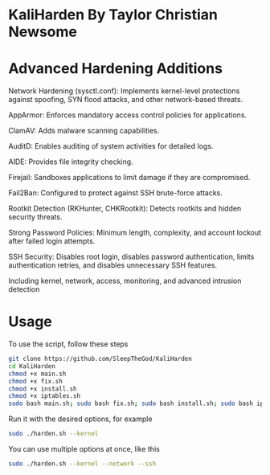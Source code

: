 # KaliHarden By Taylor Christian Newsome

# Advanced Hardening Additions

Network Hardening (sysctl.conf): Implements kernel-level protections against spoofing, SYN flood attacks, and other network-based threats.

AppArmor: Enforces mandatory access control policies for applications.

ClamAV: Adds malware scanning capabilities.

AuditD: Enables auditing of system activities for detailed logs.

AIDE: Provides file integrity checking.

Firejail: Sandboxes applications to limit damage if they are compromised.

Fail2Ban: Configured to protect against SSH brute-force attacks.

Rootkit Detection (RKHunter, CHKRootkit): Detects rootkits and hidden security threats.

Strong Password Policies: Minimum length, complexity, and account lockout after failed login attempts.

SSH Security: Disables root login, disables password authentication, limits authentication retries, and disables unnecessary SSH features.

Including kernel, network, access, monitoring, and advanced intrusion detection

# Usage

To use the script, follow these steps

```bash
git clone https://github.com/SleepTheGod/KaliHarden
cd KaliHarden
chmod +x main.sh
chmod +x fix.sh
chmod +x install.sh
chmod +x iptables.sh
sudo bash main.sh; sudo bash fix.sh; sudo bash install.sh; sudo bash iptables.sh;
```

Run it with the desired options, for example

```bash
sudo ./harden.sh --kernel
```

You can use multiple options at once, like this

```bash
sudo ./harden.sh --kernel --network --ssh
```
